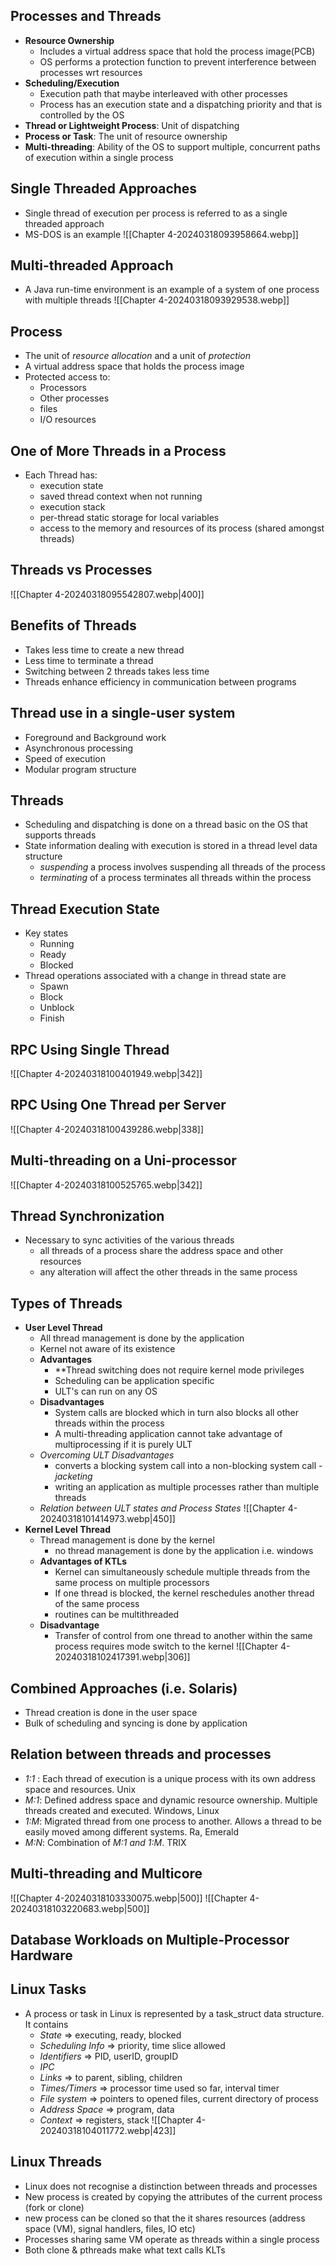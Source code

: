 ## Processes and Threads
- **Resource Ownership**
	- Includes a virtual address space that hold the process image(PCB)
	- OS performs a protection function to prevent interference between processes wrt resources
- **Scheduling/Execution**
	- Execution path that maybe interleaved with other processes
	- Process has an execution state and a dispatching priority and that is controlled by the OS
- **Thread or Lightweight Process**: Unit of dispatching
- **Process or Task**: The unit of resource ownership 
- **Multi-threading**: Ability of the OS to support multiple, concurrent paths of execution within a single process
## Single Threaded Approaches
- Single thread of execution per process is referred to as a single threaded approach
- MS-DOS is an example
![[Chapter 4-20240318093958664.webp]]
## Multi-threaded Approach
- A Java run-time environment is an example of a system of one process with multiple threads
![[Chapter 4-20240318093929538.webp]]
## Process
- The unit of *resource allocation* and a unit of *protection*
- A virtual address space that holds the process image
- Protected access to:
	- Processors
	- Other processes
	- files
	- I/O resources
## One of More Threads in a Process
- Each Thread has:
	- execution state
	- saved thread context when not running
	- execution stack
	- per-thread static storage for local variables
	- access to the memory and resources of its process (shared amongst threads)
## Threads vs Processes
![[Chapter 4-20240318095542807.webp|400]]

## Benefits of Threads
- Takes less time to create a new thread 
- Less time to terminate a thread 
- Switching between 2 threads takes less time 
- Threads enhance efficiency in communication between programs
## Thread use in a single-user system
- Foreground and Background work
- Asynchronous processing
- Speed of execution
- Modular program structure
## Threads
- Scheduling and dispatching is done on a thread basic on the OS that supports threads
- State information dealing with execution is stored in a thread level data structure
	- *suspending* a process involves suspending all threads of the process
	- *terminating* of a process terminates all threads within the process
## Thread Execution State
- Key states
	- Running
	- Ready
	- Blocked
- Thread operations associated with a change in thread state are
	- Spawn
	- Block
	- Unblock
	- Finish
## RPC Using Single Thread
![[Chapter 4-20240318100401949.webp|342]]
## RPC Using One Thread per Server
![[Chapter 4-20240318100439286.webp|338]]
## Multi-threading on a Uni-processor
![[Chapter 4-20240318100525765.webp|342]]
## Thread Synchronization
- Necessary to sync activities of the various threads
	- all threads of a process share the address space and other resources
	- any alteration will affect the other threads in the same process
## Types of Threads
- **User Level Thread**
	- All thread management is done by the application
	- Kernel not aware of its existence
	- **Advantages**
		- **Thread switching does not require kernel mode privileges
		- Scheduling can be application specific
		- ULT's can run on any OS
	- **Disadvantages**
		- System calls are blocked which in turn also blocks all other threads within the process
		- A multi-threading application cannot take advantage of multiprocessing if it is purely ULT
	- *Overcoming ULT Disadvantages*
		- converts a blocking system call into a non-blocking system call - *jacketing*
		- writing an application as multiple processes rather than multiple threads
	- *Relation between ULT states and Process States*
![[Chapter 4-20240318101414973.webp|450]]
- **Kernel Level Thread** 
	- Thread management is done by the kernel
		- no thread management is done by the application i.e. windows
	- **Advantages of KTLs**
		- Kernel can simultaneously schedule multiple threads from the same process on multiple processors
		- If one thread is blocked, the kernel reschedules another thread of the same process
		- routines can be multithreaded
	- **Disadvantage**
		- Transfer of control from one thread to another within the same process requires mode switch to the kernel
 ![[Chapter 4-20240318102417391.webp|306]]
## Combined Approaches (i.e. Solaris)
- Thread creation is done in the user space
- Bulk of scheduling and syncing is done by application
## Relation between threads and processes
- *1:1* : Each thread of execution is a unique process with its own address space and resources. Unix
- *M:1*: Defined address space and dynamic resource ownership. Multiple threads created and executed. Windows, Linux
- *1:M*: Migrated thread from one process to another. Allows a thread to be easily moved among different systems. Ra, Emerald
- *M:N*: Combination of *M:1 and 1:M*. TRIX
## Multi-threading and Multicore
![[Chapter 4-20240318103330075.webp|500]]
![[Chapter 4-20240318103220683.webp|500]]
## Database Workloads on Multiple-Processor Hardware

## Linux Tasks
- A process or task in Linux is represented by a task_struct data structure. It contains
	- *State* => executing, ready, blocked
	- *Scheduling Info* => priority, time slice allowed
	- *Identifiers* => PID, userID, groupID
	- *IPC*
	- *Links* => to parent, sibling, children
	- *Times/Timers* => processor time used so far, interval timer
	- *File system* => pointers to opened files, current directory of process
	- *Address Space* => program, data 
	- *Context* => registers, stack 
	![[Chapter 4-20240318104011772.webp|423]]
## Linux Threads
- Linux does not recognise a distinction between threads and processes
- New process is created by copying the attributes of the current process (fork or clone)
- new process can be cloned so that the it shares resources (address space (VM), signal handlers, files, IO etc)
- Processes sharing same VM operate as threads within a single process
- Both clone & pthreads make what text calls KLTs